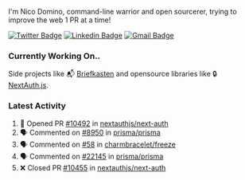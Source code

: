 
I'm Nico Domino, command-line warrior and open sourcerer, trying to improve the web 1 PR at a time!

[![Twitter Badge](https://img.shields.io/badge/-@ndom91-1ca0f1?style=flat-square&labelColor=1ca0f1&logo=twitter&logoColor=white&link=https://twitter.com/ndom91)](https://twitter.com/ndom91) [![Linkedin Badge](https://img.shields.io/badge/-ndom91-blue?style=flat-square&logo=Linkedin&logoColor=white&link=https://www.linkedin.com/in/ndom91/)](https://www.linkedin.com/in/ndom91/) [![Gmail Badge](https://img.shields.io/badge/-yo@ndo.dev-c14438?style=flat-square&logo=mail.ru&logoColor=white&link=mailto:yo@ndo.dev)](mailto:yo@ndo.dev)

### Currently Working On..

Side projects like 📬 [Briefkasten](https://briefkastenhq.com) and opensource libraries like 🔒 [NextAuth.js](https://github.com/nextauthjs/next-auth).

<!--START_SECTION_PROFILE_VIEWS:readme-info-->
<!--END_SECTION_PROFILE_VIEWS:readme-info-->

<!--START_SECTION_DAILY_COMMIT:readme-info-->
<!--END_SECTION_DAILY_COMMIT:readme-info-->

<!--START_SECTION_WEEKLY_COMMIT:readme-info-->
<!--END_SECTION_WEEKLY_COMMIT:readme-info-->

### Latest Activity

<!--START_SECTION:activity-->
1. 💪 Opened PR [#10492](https://github.com/nextauthjs/next-auth/pull/10492) in [nextauthjs/next-auth](https://github.com/nextauthjs/next-auth)
2. 🗣 Commented on [#8950](https://github.com/prisma/prisma/issues/8950#issuecomment-2041032581) in [prisma/prisma](https://github.com/prisma/prisma)
3. 🗣 Commented on [#58](https://github.com/charmbracelet/freeze/issues/58#issuecomment-2037023105) in [charmbracelet/freeze](https://github.com/charmbracelet/freeze)
4. 🗣 Commented on [#22145](https://github.com/prisma/prisma/issues/22145#issuecomment-2035226489) in [prisma/prisma](https://github.com/prisma/prisma)
5. ❌ Closed PR [#10455](https://github.com/nextauthjs/next-auth/pull/10455) in [nextauthjs/next-auth](https://github.com/nextauthjs/next-auth)
<!--END_SECTION:activity-->
